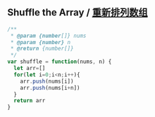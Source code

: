 ## Shuffle the Array / [重新排列数组](https://leetcode-cn.com/problems/shuffle-the-array/)

```js
/**
 * @param {number[]} nums
 * @param {number} n
 * @return {number[]}
 */
var shuffle = function(nums, n) {
  let arr=[]
  for(let i=0;i<n;i++){
    arr.push(nums[i])
    arr.push(nums[i+n])
  }
  return arr
}
```
